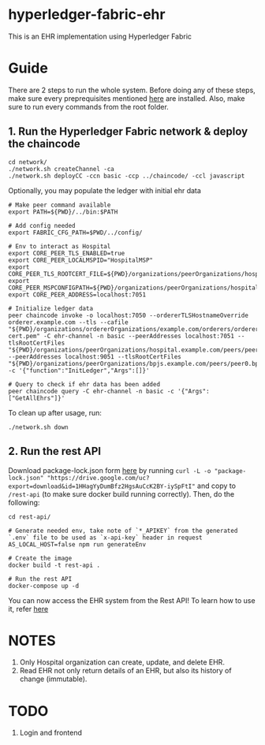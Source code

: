 # hyperledger-fabric-ehr

This is an EHR implementation using Hyperledger Fabric

# Guide

There are 2 steps to run the whole system. Before doing any of these steps, make sure every preprequisites mentioned [here](https://hyperledger-fabric.readthedocs.io/en/release-2.5/prereqs.html) are installed. Also, make sure to run every commands from the root folder.

## 1. Run the Hyperledger Fabric network & deploy the chaincode

```
cd network/
./network.sh createChannel -ca
./network.sh deployCC -ccn basic -ccp ../chaincode/ -ccl javascript
```

Optionally, you may populate the ledger with initial ehr data

```
# Make peer command available
export PATH=${PWD}/../bin:$PATH

# Add config needed
export FABRIC_CFG_PATH=$PWD/../config/

# Env to interact as Hospital
export CORE_PEER_TLS_ENABLED=true
export CORE_PEER_LOCALMSPID="HospitalMSP"
export CORE_PEER_TLS_ROOTCERT_FILE=${PWD}/organizations/peerOrganizations/hospital.example.com/peers/peer0.hospital.example.com/tls/ca.crt
export CORE_PEER_MSPCONFIGPATH=${PWD}/organizations/peerOrganizations/hospital.example.com/users/Admin@hospital.example.com/msp
export CORE_PEER_ADDRESS=localhost:7051

# Initialize ledger data
peer chaincode invoke -o localhost:7050 --ordererTLSHostnameOverride orderer.example.com --tls --cafile "${PWD}/organizations/ordererOrganizations/example.com/orderers/orderer.example.com/msp/tlscacerts/tlsca.example.com-cert.pem" -C ehr-channel -n basic --peerAddresses localhost:7051 --tlsRootCertFiles "${PWD}/organizations/peerOrganizations/hospital.example.com/peers/peer0.hospital.example.com/tls/ca.crt" --peerAddresses localhost:9051 --tlsRootCertFiles "${PWD}/organizations/peerOrganizations/bpjs.example.com/peers/peer0.bpjs.example.com/tls/ca.crt" -c '{"function":"InitLedger","Args":[]}'

# Query to check if ehr data has been added
peer chaincode query -C ehr-channel -n basic -c '{"Args":["GetAllEhrs"]}'
```

To clean up after usage, run:

```
./network.sh down
```

## 2. Run the rest API

Download package-lock.json form [here](https://drive.google.com/file/d/1HHagYyDumBfz2HgsAuCcK2BY-iySpFtI/view?usp=sharing) by running `curl -L -o "package-lock.json" "https://drive.google.com/uc?export=download&id=1HHagYyDumBfz2HgsAuCcK2BY-iySpFtI"` and copy to `/rest-api` (to make sure docker build running correctly). Then, do the following:

```
cd rest-api/

# Generate needed env, take note of `*_APIKEY` from the generated `.env` file to be used as `x-api-key` header in request
AS_LOCAL_HOST=false npm run generateEnv

# Create the image
docker build -t rest-api .

# Run the rest API
docker-compose up -d
```

You can now access the EHR system from the Rest API! To learn how to use it, refer [here](https://www.postman.com/technical-geoscientist-15115418/workspace/ehr-sisdis)

# NOTES

1. Only Hospital organization can create, update, and delete EHR.
2. Read EHR not only return details of an EHR, but also its history of change (immutable).

# TODO

1. Login and frontend
